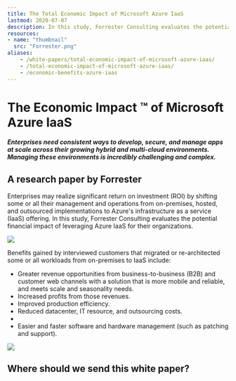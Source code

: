 ```yaml
---
title: The Total Economic Impact of Microsoft Azure IaaS
lastmod: 2020-07-07
description: In this study, Forrester Consulting evaluates the potential financial impact of leveraging Azure IaaS for delivering cloud native solutions.
resources:
- name: "thumbnail"
  src: "Forrester.png"
aliases:
    - /white-papers/total-economic-impact-of-microsoft-azure-iaas/
    - /total-economic-impact-of-microsoft-azure-iaas/
    - /economic-benefits-azure-iaas
---
```



<div class="landing-page">
    <!-- hero -->
    <div class="hero jumbotron reading-landing jumbotron-fluid">
        <div class="container-fluid">
            <div class="row">
                <div class="col-xl-8 offset-xl-2 col-lg-10 offset-lg-1 col-md-12">
                    <h1 class="display-4">The Economic Impact &#8482; of Microsoft Azure IaaS</h1>
                </div>
            </div>
        </div>
    </div>
    <!-- brand promises -->
    <div class="brand-promises-card">
        <div class="row">
            <div class="col-xl-8 offset-xl-2 col-lg-8 offset-lg-2 col-md-10 offset-md-1 col-sm-12 col-xs-12">
                <h5>
                    Enterprises need consistent ways to develop, secure, and manage apps at scale across their growing hybrid and multi-cloud environments. Managing these environments is incredibly challenging and complex.
                </h5>
            </div>
        </div>
    </div>
    <div class="main-content">
        <div class="row">
            <div class="col-xl-4 offset-xl-2 without-bottom-line">
                <div class="workshop-prerequisites">
                    <h2>A research paper by Forrester</h2>
                    <p>Enterprises may realize significant return on investment (ROI) by shifting some or all their management and operations from on-premises, hosted, and outsourced implementations to Azure's infrastructure as a service (IaaS) offering. In this study, Forrester Consulting evaluates the potential financial impact of leveraging Azure IaaS for their organizations. </p>
                </div>
            </div>
                <div class="col-xl-4 offset-xl-0 white-paper-image">
                <img src="/images/white-papers/economic-impact.png">
            </div>
            <div class="col-xl-5 offset-xl-2">
                <p>Benefits gained by interviewed customers that migrated or re-architected some or all workloads from on-premises to IaaS include:</p>
            </div>
            <div class="col-xl-4 offset-xl-2 col-lg-4 offset-lg-1 col-md-6 col-sm-12 col-xs-12">
                <ul class="dashes">
                        <li>Greater revenue opportunities from business-to-business (B2B) and customer web channels with a solution that is more mobile and reliable, and meets scale and seasonality needs.</li>
                        <li>Increased profits from those revenues.</li>
                        <li>Improved production efficiency.</li>
                    <li>Reduced datacenter, IT resource, and outsourcing costs.<li>
                    <li>Easier and faster software and hardware management (such as patching and support).</li>
                </ul>
            </div>
        </div>
    </div>
    <!-- contact us -->
    <div class="contact-us-card">
        <div class="row">
            <div class="col-xl-8 offset-xl-2 col-lg-10 offset-lg-1 col-md-12 col-sm-12 col-xs-12">
                <img src="/images/single-line-arrows.png">
            </div>
            <div
                class="col-xl-3 offset-xl-3 col-lg-3 offset-lg-1 col-md-10 offset-md-1 col-sm-10 offset-sm-1 col-xs-12">
                <h2>Where should we send this white paper?</h2>
            </div>
            <div
                class="col-xl-5 offset-xl-0 col-lg-6 offset-lg-1 col-md-8 offset-md-2 col-sm-10 offset-sm-1 col-xs-12 general-contact-form">
                <!--[if lte IE 8]>
<script charset="utf-8" type="text/javascript" src="//js.hsforms.net/forms/v2-legacy.js"></script>
<![endif]-->
<script charset="utf-8" type="text/javascript" src="//js.hsforms.net/forms/v2.js"></script>
<script>
  hbspt.forms.create({
	portalId: "732832",
	formId: "6a7b7ad9-aca6-4774-82c5-723ef59216ba"
});
</script>
            </div>
        </div>
    </div>
</div>